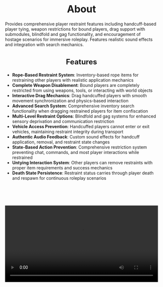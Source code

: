 <h1 style="text-align:center; font-size:2rem; font-weight:bold;">About</h1>

Provides comprehensive player restraint features including handcuff-based player tying, weapon restrictions for bound players, drag support with submodules, blindfold and gag functionality, and encouragement of hostage scenarios for immersive roleplay. Features realistic sound effects and integration with search mechanics.

<h2 style="text-align:center; font-size:1.5rem; font-weight:bold;">Features</h2>

- **Rope-Based Restraint System**: Inventory-based rope items for restraining other players with realistic application mechanics
- **Complete Weapon Disablement**: Bound players are completely restricted from using weapons, tools, or interacting with world objects
- **Interactive Drag Mechanics**: Drag handcuffed players with smooth movement synchronization and physics-based interaction
- **Advanced Search System**: Comprehensive inventory search functionality when dragging restrained players for item confiscation
- **Multi-Level Restraint Options**: Blindfold and gag systems for enhanced sensory deprivation and communication restriction
- **Vehicle Access Prevention**: Handcuffed players cannot enter or exit vehicles, maintaining restraint integrity during transport
- **Authentic Audio Feedback**: Custom sound effects for handcuff application, removal, and restraint state changes
- **State-Based Action Prevention**: Comprehensive restriction system preventing chat, commands, and most player interactions while restrained
- **Untying Interaction System**: Other players can remove restraints with proper item requirements and success mechanics
- **Death State Persistence**: Restraint status carries through player death and respawn for continuous roleplay scenarios

<br><br>

<p align="center">
  <video width="1200" style="max-width:100%; margin-bottom: 40px; margin-top: 20px;" controls>
    <source src="https://bleonheart.github.io/assets/handcuffs.mp4" type="video/mp4">
    Your browser does not support the video tag.
  </video>
</p>

<br><br>
